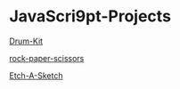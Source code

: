# JavaScri9pt-Projects
[Drum-Kit](https://mmtrez.github.io/JavaScript-Projects/Drum-Kit)

[rock-paper-scissors](https://mmtrez.github.io/JavaScript-Projects/rock-paper-scissors)

[Etch-A-Sketch](https://mmtrez.github.io/JavaScript-Projects/Etch-A-Sketch)
